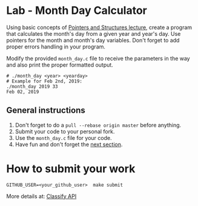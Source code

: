Lab - Month Day Calculator
===========================
Using basic concepts of [Pointers and Structures lecture](http://talks.obedmr.com/hello-c-world/01-pointers-structures.slide#8),
create a program that calculates the month's day from a given year and year's day. Use pointers for the month and month's day variables.
Don't forget to add proper errors handling in your program.

Modify the provided `month_day.c` file to receive the parameters in the way and also print the proper formatted output.

```
# ./month_day <year> <yearday>
# Example for Feb 2nd, 2019:
./month_day 2019 33
Feb 02, 2019
```


General instructions
--------------------
1. Don't forget to do a `pull --rebase origin master` before anything.
2. Submit your code to your personal fork.
3. Use the  `month_day.c` file for your code.
4. Have fun and don't forget the [next section](#how-to-submit-your-work).


How to submit your work
=======================
```
GITHUB_USER=<your_github_user>  make submit
```
More details at: [Classify API](../../classify.md)